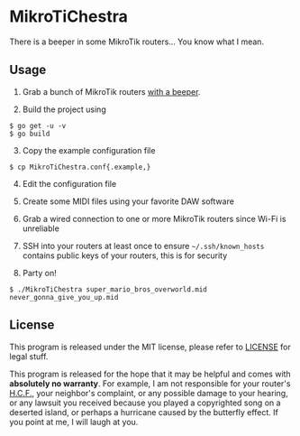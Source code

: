 # MikroTiChestra
There is a beeper in some MikroTik routers… You know what I mean.

## Usage

1. Grab a bunch of MikroTik routers [with a beeper](https://mikrotik.com/products/group/ethernet-routers?filter&s=c&f=%5B%22beeper%22%5D).

2. Build the project using
```
$ go get -u -v
$ go build
```

3. Copy the example configuration file
```
$ cp MikroTiChestra.conf{.example,}
```

4. Edit the configuration file

5. Create some MIDI files using your favorite DAW software

6. Grab a wired connection to one or more MikroTik routers since Wi-Fi is unreliable

7. SSH into your routers at least once to ensure `~/.ssh/known_hosts` contains public keys of your routers, this is for security

8. Party on!
```
$ ./MikroTiChestra super_mario_bros_overworld.mid never_gonna_give_you_up.mid
```

## License

This program is released under the MIT license, please refer to [LICENSE](LICENSE) for legal stuff.

This program is released for the hope that it may be helpful and comes with **absolutely no warranty**. For example, I am not responsible for your router's [H.C.F.](https://en.wikipedia.org/wiki/Halt_and_Catch_Fire_(computing)), your neighbor's complaint, or any possible damage to your hearing, or any lawsuit you received because you played a copyrighted song on a deserted island, or perhaps a hurricane caused by the butterfly effect. If you point at me, I will laugh at you.

